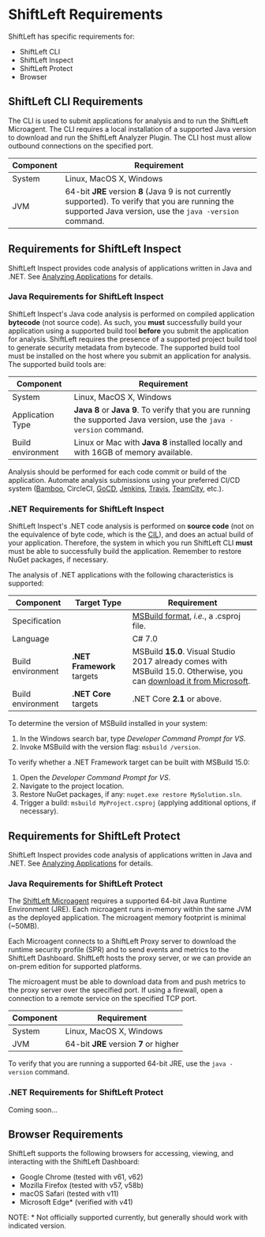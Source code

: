 # ShiftLeft Requirements

ShiftLeft has specific requirements for:
* ShiftLeft CLI
* ShiftLeft Inspect
* ShiftLeft Protect
* Browser

## ShiftLeft CLI Requirements

The CLI is used to submit applications for analysis and to run the ShiftLeft Microagent.  The CLI requires a local installation of a supported Java version to download and run the ShiftLeft Analyzer Plugin. The CLI host must allow outbound connections on the specified port.

Component | Requirement
--- | ---
System | Linux, MacOS X, Windows
JVM | 64-bit **JRE** version **8** (Java 9 is not currently supported). To verify that you are running the supported Java version, use the `java -version` command.

## Requirements for ShiftLeft Inspect

ShiftLeft Inspect provides code analysis of applications written in Java and .NET. See [Analyzing Applications](../getting-started/analyzing-applications-in-ci.md) for details.

### Java Requirements for ShiftLeft Inspect

ShiftLeft Inspect's Java code analysis is performed on compiled application **bytecode** (not source code). As such, you **must** successfully build your application using a supported build tool **before** you submit the application for analysis. ShiftLeft requires the presence of a supported project build tool to generate security metadata from bytecode. The supported build tool must be installed on the host where you submit an application for analysis. The supported build tools are:

Component | Requirement
--- | ---
System | Linux, MacOS X, Windows
Application Type | **Java 8** or **Java 9**. To verify that you are running the supported Java version, use the `java -version` command.
Build environment | Linux or Mac with **Java 8** installed locally and with 16GB of memory available.

Analysis should be performed for each code commit or build of the application. Automate analysis submissions using your preferred CI/CD system ([Bamboo](../integrating-with-shiftleft/integrating-bamboo-builds.md), CircleCI, [GoCD](../integrating-with-shiftleft/integrating-gocd-builds.md), [Jenkins](../integrating-with-shiftleft/integrating-jenkins-builds/integrating-jenkins-builds.md), [Travis](../integrating-with-shiftleft/integrating-travis-builds.md), [TeamCity](../integrating-with-shiftleft/integrating-teamcity-builds.md), etc.).

### .NET Requirements for ShiftLeft Inspect

ShiftLeft Inspect's .NET code analysis is performed on **source code** (not on the equivalence of byte code, which is the [CIL](https://en.wikipedia.org/wiki/Common_Intermediate_Language)), and does an actual build of your application. Therefore, the system in which you run ShiftLeft CLI  **must** must be able to successfully build the application. Remember to restore NuGet packages, if necessary.

The analysis of .NET applications with the following characteristics is supported:

Component | Target Type | Requirement
--- | --- | ---
Specification | | [MSBuild format](https://docs.microsoft.com/en-us/visualstudio/msbuild/msbuild?view=vs-2017), *i.e.*, a .csproj file.
Language | | C# 7.0
Build environment | **.NET Framework** targets | MSBuild **15.0**. Visual Studio 2017 already comes with MSBuild 15.0. Otherwise, you can [download it from Microsoft](https://visualstudio.microsoft.com/thank-you-downloading-visual-studio/?sku=BuildTools&rel=15).
Build environment | **.NET Core** targets | .NET Core **2.1** or above.

To determine the version of MSBuild installed in your system:

1. In the Windows search bar, type *Developer Command Prompt for VS*.
2. Invoke MSBuild with the version flag: `msbuild /version`.

To verify whether a .NET Framework target can be built with MSBuild 15.0:

1. Open the *Developer Command Prompt for VS*.
2. Navigate to the project location.
3. Restore NuGet packages, if any: `nuget.exe restore MySolution.sln`.
3. Trigger a build: `msbuild MyProject.csproj` (applying additional options, if necessary).

## Requirements for ShiftLeft Protect

ShiftLeft Inspect provides code analysis of applications written in Java and .NET. See [Analyzing Applications](../getting-started/analyzing-applications-in-ci.md) for details.

### Java Requirements for ShiftLeft Protect

The [ShiftLeft Microagent](../installing-the-microagent/installing-the-microagent.md) requires a supported 64-bit Java Runtime Environment (JRE). Each microagent runs in-memory within the same JVM as the deployed application. The microagent memory footprint is minimal (~50MB). 

Each Microagent connects to a ShiftLeft Proxy server to download the runtime security profile (SPR) and to send events and metrics to the ShiftLeft Dashboard. ShiftLeft hosts the proxy server, or we can provide an on-prem edition for supported platforms.

The microagent must be able to download data from and push metrics to the proxy server over the specified port. If using a firewall, open a connection to a remote service on the specified TCP port.

Component | Requirement
--- | ---
System | Linux, MacOS X, Windows
JVM | 64-bit **JRE** version **7** or higher

To verify that you are running a supported 64-bit JRE, use the `java -version` command.

### .NET Requirements for ShiftLeft Protect

Coming soon...

## Browser Requirements

ShiftLeft supports the following browsers for accessing, viewing, and interacting with the ShiftLeft Dashboard:

- Google Chrome (tested with v61, v62)
- Mozilla Firefox (tested with v57, v58b)
- macOS Safari (tested with v11)
- Microsoft Edge* (verified with v41)

NOTE: * Not officially supported currently, but generally should work with indicated version.
